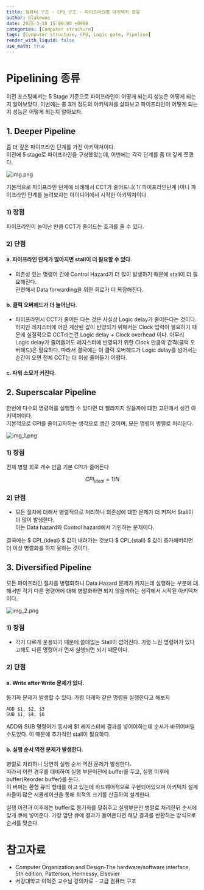 ```yaml
---
title: 컴퓨터 구조 - CPU 구조 - 파이프라인별 아키텍처 종류
author: blakewoo
date: 2025-3-18 15:00:00 +0900
categories: [Computer structure]
tags: [Computer structure, CPU, Logic gate, Pipeline] 
render_with_liquid: false
use_math: true
---
```


# Pipelining 종류
이전 포스팅에서는 5 Stage 기준으로 파이프라인이 어떻게 되는지 성능은 어떻게 되는지 알아보았다.
이번에는 총 3개 정도의 아키텍처를 살펴보고 파이프라인이 어떻게 되는지 성능은 어떻게 되는지 알아보자.

## 1. Deeper Pipeline
좀 더 깊은 파이프라인 단계를 가진 아키텍쳐이다.   
이전에 5 stage로 파이프라인을 구성했었는데, 이번에는 각각 단계를 좀 더 깊게 쪼갰다.

![img.png](/assets/blog/cs/cpu_structure/pipeline/type/img.png)

기본적으로 파이프라인 단계에 비례해서 CCT가 줄어드니( 1/ 파이프라인단계 )이니
파이프라인 단계를 늘려보자는 아이디어에서 시작한 아키텍처이다.

### 1) 장점
파이프라인이 늘어난 만큼 CCT가 줄어드는 효과를 줄 수 있다.

### 2) 단점
#### a. 파이프라인 단계가 많아지면 stall이 더 필요할 수 있다.
- 의존성 있는 명령어 간에 Control Hazard가 더 많이 발생하기 때문에 stall이 더 필요해진다.   
  관련해서 Data forwarding을 위한 회로가 더 복잡해진다.

#### b. 클럭 오버헤드가 더 늘어난다.
- 파이프라인시 CCT가 줄어든 다는 것은 사실상 Logic delay가 줄어든다는 것이다.   
  하지만 레지스터에 어떤 계산된 값이 반영되기 위해서는 Clock 입력이 필요하기 때문에
  실질적으로 CCT라는건 Logic delay + Clock overhead 이다.
  아무리 Logic delay가 줄어들어도 레지스터에 반영되기 위한 Clock 만큼의 간격(클럭 오버헤드)은 필요하다.
  따라서 결국에는 이 클럭 오버헤드가 Logic delay를 넘어서는 순간이 오면 전체 CCT는 더 이상 줄어들기 어렵다.

#### c. 파워 소모가 커진다.

## 2. Superscalar Pipeline
한번에 다수의 명령어를 실행할 수 있다면 더 빨라지지 않을까에 대한 고민에서 생긴 아키텍처이다.   
기본적으로 CPI를 줄이고자하는 생각으로 생긴 것이며, 모든 명령이 병렬로 처리된다.   

![img_1.png](/assets/blog/cs/cpu_structure/pipeline/type/img_1.png)

### 1) 장점
전체 병렬 회로 개수 만큼 기본 CPI가 줄어든다

$$ CPI_{ideal} = 1/N $$

### 2) 단점
- 모든 절차에 대해서 병렬적으로 처리하니 의존성에 대한 문제가 더 커져서 Stall이 더 많이 발생한다.   
  이는 Data hazard와 Control hazard에서 기인하는 문제이다.

결국에는 $ CPI_{ideal} $ 값이 내려가는 것보다 $ CPI_{stall} $ 값이 증가해버리면 더 이상 병렬화를 하지 못하는 것이다.

## 3. Diversified Pipeline
모든 파이프라인 절차를 병렬화하니 Data Hazard 문제가 커지는데 실행하는 부분에 대해서만
각기 다른 명령어에 대해 병렬화하면 되지 않을까하는 생각에서 시작된 아키텍처이다.

![img_2.png](/assets/blog/cs/cpu_structure/pipeline/type/img_2.png)

### 1) 장점
- 각기 다르게 운용되기 때문에 쓸데없는 Stall이 없어진다. 가령 느린 명령어가 있다고해도
  다른 명령어가 먼저 실행되면 되기 때문이다.

### 2) 단점
#### a. Write after Write 문제가 있다.   
동기화 문제가 발생할 수 있다. 가령 아래와 같은 명령을 실행한다고 해보자
```
ADD $1, $2, $3
SUB $1, $4, $6
```

ADD와 SUB 명령어가 동시에 $1 레지스터에 결과를 넣어야하는데 순서가 바뀌어버릴 수도있다.
이 때문에 추가적인 stall이 필요하다.

#### b. 실행 순서 역전 문제가 발생한다.
병렬로 처리하니 당연히 실행 순서 역전 문제가 발생한다.   
따라서 이런 경우를 대비하여 실행 부분이전에 buffer를 두고, 실행 이후에 buffer(Reorder buffer)를 둔다.   
이 버퍼는 환형 큐의 형태를 하고 있는데 하드웨어적으로 구현되어있으며 아키텍처 설계자들이
많은 시뮬레이션을 통해 최적의 크기를 산출하여 설계한다.

실행 이전과 이후에는 buffer로 동기화를 맞춰주고 실행부분만 병렬로 처리한뒤 
순서에 맞게 큐에 넣어준다. 가장 앞단 큐에 결과가 들어온다면 해당 결과를 반환하는 방식으로
순서를 맞춘다.


# 참고자료
- Computer Organization and Design-The hardware/software interface, 5th edition, Patterson, Hennessy, Elsevier
- 서강대학교 이혁준 교수님 강의자료 - 고급 컴퓨터 구조
